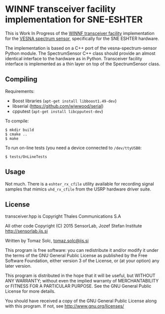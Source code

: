 WINNF transceiver facility implementation for SNE-ESHTER
========================================================

This is Work In Progress of the [WINNF transceiver facility][1] implementation
for the [VESNA spectrum sensor][2], specifically for the SNE ESHTER hardware.

The implementation is based on a C++ port of the vesna-spectrum-sensor Python
module. The SpectrumSensor C++ class should provide an almost identical
interface to the hardware as in Python. Transceiver facility interface is
implemented as a thin layer on top of the SpectrumSensor class.

[1]: http://www.crew-project.eu/portal/transceiver-facility-specification
[2]: https://github.com/avian2/vesna-spectrum-sensor

Compiling
---------

Requirements:

 * Boost libraries (`apt-get install libboost1.49-dev`)
 * libserial (https://github.com/wjwwood/serial)
 * cpputest (`apt-get install libcpputest-dev`)

To compile:

    $ mkdir build
    $ cmake ..
    $ make

To run on-line tests (you need a device connected to `/dev/ttyUSB0`:

    $ tests/OnLineTests

Usage
-----

Not much. There is a `eshter_rx_cfile` utility available for recording signal
samples that mimics `uhd_rx_cfile` from the USRP hardware driver suite.

License
-------

transceiver.hpp is Copyright Thales Communications S.A

All other code Copyright (C) 2015 SensorLab, Jozef Stefan Institute
http://sensorlab.ijs.si

Written by Tomaz Solc, tomaz.solc@ijs.si

This program is free software: you can redistribute it and/or modify
it under the terms of the GNU General Public License as published by
the Free Software Foundation, either version 3 of the License, or
(at your option) any later version.

This program is distributed in the hope that it will be useful,
but WITHOUT ANY WARRANTY; without even the implied warranty of
MERCHANTABILITY or FITNESS FOR A PARTICULAR PURPOSE.  See the
GNU General Public License for more details.

You should have received a copy of the GNU General Public License
along with this program.  If not, see http://www.gnu.org/licenses/
